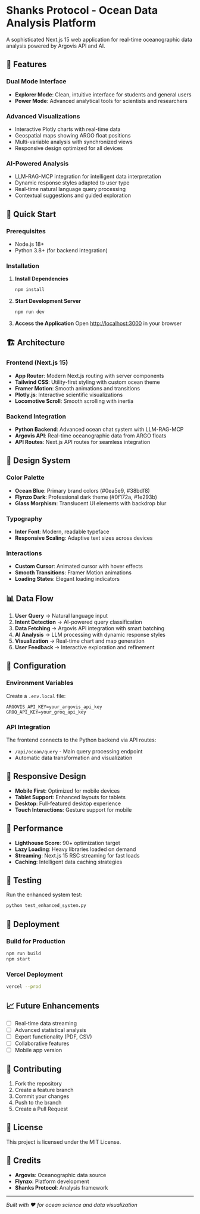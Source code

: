 # Shanks Protocol - Ocean Data Analysis Platform

A sophisticated Next.js 15 web application for real-time oceanographic data analysis powered by Argovis API and AI.

## 🌊 Features

### Dual Mode Interface
- **Explorer Mode**: Clean, intuitive interface for students and general users
- **Power Mode**: Advanced analytical tools for scientists and researchers

### Advanced Visualizations
- Interactive Plotly charts with real-time data
- Geospatial maps showing ARGO float positions
- Multi-variable analysis with synchronized views
- Responsive design optimized for all devices

### AI-Powered Analysis
- LLM-RAG-MCP integration for intelligent data interpretation
- Dynamic response styles adapted to user type
- Real-time natural language query processing
- Contextual suggestions and guided exploration

## 🚀 Quick Start

### Prerequisites
- Node.js 18+ 
- Python 3.8+ (for backend integration)

### Installation

1. **Install Dependencies**
   ```bash
   npm install
   ```

2. **Start Development Server**
   ```bash
   npm run dev
   ```

3. **Access the Application**
   Open [http://localhost:3000](http://localhost:3000) in your browser

## 🏗️ Architecture

### Frontend (Next.js 15)
- **App Router**: Modern Next.js routing with server components
- **Tailwind CSS**: Utility-first styling with custom ocean theme
- **Framer Motion**: Smooth animations and transitions
- **Plotly.js**: Interactive scientific visualizations
- **Locomotive Scroll**: Smooth scrolling with inertia

### Backend Integration
- **Python Backend**: Advanced ocean chat system with LLM-RAG-MCP
- **Argovis API**: Real-time oceanographic data from ARGO floats
- **API Routes**: Next.js API routes for seamless integration

## 🎨 Design System

### Color Palette
- **Ocean Blue**: Primary brand colors (#0ea5e9, #38bdf8)
- **Flynzo Dark**: Professional dark theme (#0f172a, #1e293b)
- **Glass Morphism**: Translucent UI elements with backdrop blur

### Typography
- **Inter Font**: Modern, readable typeface
- **Responsive Scaling**: Adaptive text sizes across devices

### Interactions
- **Custom Cursor**: Animated cursor with hover effects
- **Smooth Transitions**: Framer Motion animations
- **Loading States**: Elegant loading indicators

## 📊 Data Flow

1. **User Query** → Natural language input
2. **Intent Detection** → AI-powered query classification
3. **Data Fetching** → Argovis API integration with smart batching
4. **AI Analysis** → LLM processing with dynamic response styles
5. **Visualization** → Real-time chart and map generation
6. **User Feedback** → Interactive exploration and refinement

## 🔧 Configuration

### Environment Variables
Create a `.env.local` file:
```env
ARGOVIS_API_KEY=your_argovis_api_key
GROQ_API_KEY=your_groq_api_key
```

### API Integration
The frontend connects to the Python backend via API routes:
- `/api/ocean/query` - Main query processing endpoint
- Automatic data transformation and visualization

## 📱 Responsive Design

- **Mobile First**: Optimized for mobile devices
- **Tablet Support**: Enhanced layouts for tablets
- **Desktop**: Full-featured desktop experience
- **Touch Interactions**: Gesture support for mobile

## 🎯 Performance

- **Lighthouse Score**: 90+ optimization target
- **Lazy Loading**: Heavy libraries loaded on demand
- **Streaming**: Next.js 15 RSC streaming for fast loads
- **Caching**: Intelligent data caching strategies

## 🧪 Testing

Run the enhanced system test:
```bash
python test_enhanced_system.py
```

## 🚀 Deployment

### Build for Production
```bash
npm run build
npm start
```

### Vercel Deployment
```bash
vercel --prod
```

## 📈 Future Enhancements

- [ ] Real-time data streaming
- [ ] Advanced statistical analysis
- [ ] Export functionality (PDF, CSV)
- [ ] Collaborative features
- [ ] Mobile app version

## 🤝 Contributing

1. Fork the repository
2. Create a feature branch
3. Commit your changes
4. Push to the branch
5. Create a Pull Request

## 📄 License

This project is licensed under the MIT License.

## 🌊 Credits

- **Argovis**: Oceanographic data source
- **Flynzo**: Platform development
- **Shanks Protocol**: Analysis framework

---

*Built with ❤️ for ocean science and data visualization*